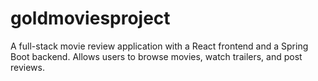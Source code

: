 # goldmoviesproject
A full-stack movie review application with a React frontend and a Spring Boot backend. Allows users to browse movies, watch trailers, and post reviews.
